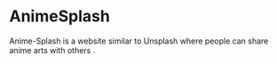 # AnimeSplash
Anime-Splash is a website similar to Unsplash where people can share anime arts with others .
